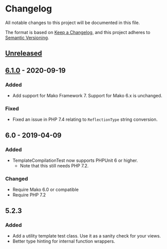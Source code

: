 # Changelog

All notable changes to this project will be documented in this file.

The format is based on [Keep a
Changelog](https://keepachangelog.com/en/1.0.0/), and this project adheres to
[Semantic Versioning](https://semver.org/spec/v2.0.0.html).

## [Unreleased]

## [6.1.0] - 2020-09-19

### Added

- Add support for Mako Framework 7. Support for Mako 6.x is unchanged.

### Fixed

- Fixed an issue in PHP 7.4 relating to `ReflectionType` string
  conversion.

## 6.0 - 2019-04-09

### Added

- TemplateCompilationTest now supports PHPUnit 6 or higher.
    - Note that this still needs PHP 7.2.

### Changed

- Require Mako 6.0 or compatible
- Require PHP 7.2

## 5.2.3

### Added

- Add a utility template test class. Use it as a sanity check for your
  views.
- Better type hinting for internal function wrappers.

[Unreleased]: https://github.com/olivierlacan/keep-a-changelog/compare/v6.1.0...HEAD
[6.1.0]: https://github.com/olivierlacan/keep-a-changelog/compare/v6.0...v6.1.0
